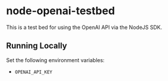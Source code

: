 # node-openai-testbed

This is a test bed for using the OpenAI API via the NodeJS SDK.

## Running Locally

Set the following environment variables:

- `OPENAI_API_KEY`
